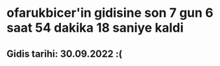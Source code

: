 # ofarukbicer'in gidisine son 7 gun 6 saat 54 dakika 18 saniye kaldi

## Gidis tarihi: 30.09.2022 :(